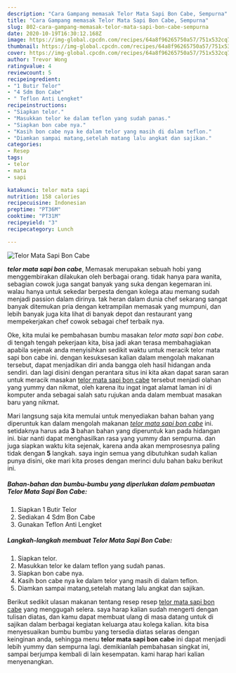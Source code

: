 ```yaml
---
description: "Cara Gampang memasak Telor Mata Sapi Bon Cabe, Sempurna"
title: "Cara Gampang memasak Telor Mata Sapi Bon Cabe, Sempurna"
slug: 802-cara-gampang-memasak-telor-mata-sapi-bon-cabe-sempurna
date: 2020-10-19T16:30:12.168Z
image: https://img-global.cpcdn.com/recipes/64a8f96265750a57/751x532cq70/telor-mata-sapi-bon-cabe-foto-resep-utama.jpg
thumbnail: https://img-global.cpcdn.com/recipes/64a8f96265750a57/751x532cq70/telor-mata-sapi-bon-cabe-foto-resep-utama.jpg
cover: https://img-global.cpcdn.com/recipes/64a8f96265750a57/751x532cq70/telor-mata-sapi-bon-cabe-foto-resep-utama.jpg
author: Trevor Wong
ratingvalue: 4
reviewcount: 5
recipeingredient:
- "1 Butir Telor"
- "4 Sdm Bon Cabe"
- " Teflon Anti Lengket"
recipeinstructions:
- "Siapkan telor."
- "Masukkan telor ke dalam teflon yang sudah panas."
- "Siapkan bon cabe nya."
- "Kasih bon cabe nya ke dalam telor yang masih di dalam teflon."
- "Diamkan sampai matang,setelah matang lalu angkat dan sajikan."
categories:
- Resep
tags:
- telor
- mata
- sapi

katakunci: telor mata sapi 
nutrition: 158 calories
recipecuisine: Indonesian
preptime: "PT36M"
cooktime: "PT31M"
recipeyield: "3"
recipecategory: Lunch

---
```



![Telor Mata Sapi Bon Cabe](https://img-global.cpcdn.com/recipes/64a8f96265750a57/751x532cq70/telor-mata-sapi-bon-cabe-foto-resep-utama.jpg)

<b><i>telor mata sapi bon cabe</i></b>, Memasak merupakan sebuah hobi yang menggembirakan dilakukan oleh berbagai orang. tidak hanya para wanita, sebagian cowok juga sangat banyak yang suka dengan kegemaran ini. walau hanya untuk sekedar berpesta dengan kolega atau memang sudah menjadi passion dalam dirinya. tak heran dalam dunia chef sekarang sangat banyak ditemukan pria dengan ketrampilan memasak yang mumpuni, dan lebih banyak juga kita lihat di banyak depot dan restaurant yang mempekerjakan chef cowok sebagai chef terbaik nya.



Oke, kita mulai ke pembahasan bumbu masakan <i>telor mata sapi bon cabe</i>. di tengah tengah pekerjaan kita, bisa jadi akan terasa membahagiakan apabila sejenak anda menyisihkan sedikit waktu untuk meracik telor mata sapi bon cabe ini. dengan kesuksesan kalian dalam mengolah makanan tersebut, dapat menjadikan diri anda bangga oleh hasil hidangan anda sendiri. dan lagi disini dengan perantara situs ini kita akan dapat saran saran untuk meracik masakan <u>telor mata sapi bon cabe</u> tersebut menjadi olahan yang yummy dan nikmat, oleh karena itu ingat ingat alamat laman ini di komputer anda sebagai salah satu rujukan anda dalam membuat masakan baru yang nikmat.


Mari langsung saja kita memulai untuk menyediakan bahan bahan yang diperuntuk kan dalam mengolah makanan <u><i>telor mata sapi bon cabe</i></u> ini. setidaknya harus ada <b>3</b> bahan bahan yang diperuntuk kan pada hidangan ini. biar nanti dapat menghasilkan rasa yang yummy dan sempurna. dan juga siapkan waktu kita sejenak, karena anda akan memprosesnya paling tidak dengan <b>5</b> langkah. saya ingin semua yang dibutuhkan sudah kalian punya disini, oke mari kita proses dengan merinci dulu bahan baku berikut ini.

<!--inarticleads1-->

##### Bahan-bahan dan bumbu-bumbu yang diperlukan dalam pembuatan Telor Mata Sapi Bon Cabe:

1. Siapkan 1 Butir Telor
1. Sediakan 4 Sdm Bon Cabe
1. Gunakan  Teflon Anti Lengket




<!--inarticleads2-->

##### Langkah-langkah membuat Telor Mata Sapi Bon Cabe:

1. Siapkan telor.
1. Masukkan telor ke dalam teflon yang sudah panas.
1. Siapkan bon cabe nya.
1. Kasih bon cabe nya ke dalam telor yang masih di dalam teflon.
1. Diamkan sampai matang,setelah matang lalu angkat dan sajikan.




Berikut sedikit ulasan makanan tentang resep resep <u>telor mata sapi bon cabe</u> yang menggugah selera. saya harap kalian sudah mengerti dengan tulisan diatas, dan kamu dapat membuat ulang di masa datang untuk di sajikan dalam berbagai kegiatan keluarga atau kolega kalian. kita bisa menyesuaikan bumbu bumbu yang tersedia diatas selaras dengan keinginan anda, sehingga menu <b>telor mata sapi bon cabe</b> ini dapat menjadi lebih yummy dan sempurna lagi. demikianlah pembahasan singkat ini, sampai berjumpa kembali di lain kesempatan. kami harap hari kalian menyenangkan.
